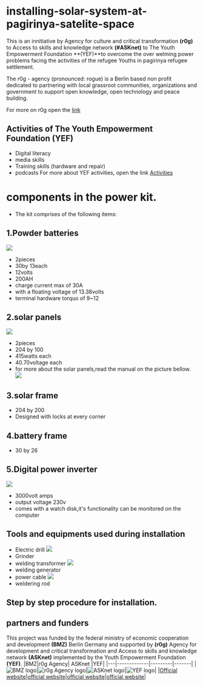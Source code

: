 # installing-solar-system-at-pagirinya-satelite-space
This is an innitiative by Agency for culture and critical transformation **(r0g)** to Access to skills and knowledge network **(#ASKnet)** to The Youth Empowerment Foundation **(YEF)**to overcome the over welming power problems facing the activities of the refugee Youths in pagirinya refugee settlement.

The r0g - agency (pronounced: rogue) is a Berlin based non profit dedicated to partnering with local grassroot communities, organizations and government to support open knowledge, open technology and peace building.

For more on r0g open the [link](https://openculture.agency/)

## Activities of The Youth Empowerment Foundation (YEF)
- Digital literacy
- media skills
- Training skills (hardware and repair)
- podcasts
For more about YEF activities, open the link
[Activities](https://yef-uganda.org/)

# components in the power kit.
- The kit comprises of the following items:
## 1.Powder batteries
![](Images/IMG_20220416_003945_107.jpg)
- 2pieces
- 30by 13each
- 12volts
- 200AH
- charge current max of 30A
- with a floating voltage of 13.38volts
- terminal hardware torquo of 9~12
## 2.solar panels
![](Images/IMG_20220417_032409_401.jpg)
- 2pieces
- 204 by 100
- 415watts each
- 40.70voltage each
- for more about the solar panels,read the manual on the picture bellow.
![](Images/IMG_20220417_034155_252.jpg)

## 3.solar frame
- 204 by 200
- Designed with locks at every corner
## 4.battery frame
- 30 by 26
## 5.Digital power inverter
![](Images/IMG_20220417_031309_164.jpg)
- 3000volt amps
- output voltage 230v
- comes with a watch disk,it's functionality can be monitored on the computer
## Tools and equipments used during installation
- Electric drill
![](Images/IMG_20220417_023113_592.jpg)
- Grinder
- welding transformer
![](Images/IMG_20220417_023606_996.jpg)
- welding generator
- power cable
![](Images/IMG_20220417_024658_604.jpg)
- weldering rod
## Step by step procedure for installation.
## partners and funders
This project was funded by the federal ministry of economic cooperation and development **(BMZ)** Berlin Germany and supported by **(r0g)** Agency for development and critical transformation and Access to skills and knowledge network **(ASKnet)** implemented by the Youth Empowerment Foundation **(YEF)**. 
|BMZ|r0g Agency|   ASKnet    |YEF|
|---|-------------|---------|-------| 
|![BMZ logo](Images/IMG_20220424_025811_585.jpg)|![r0g Agency logo](Images/r0g_logo.png)|![ASKnet logo](Images/asknet-logo.png)|![YEF logo](Images/yef-logo.jpeg)|
|[Official website](https://www.bmz.de/en)|[official website](https://openculture.agency/)|[official website](https://github.com/ASKnet-Open-Training)|[official website](https://yef-uganda.org/)|
